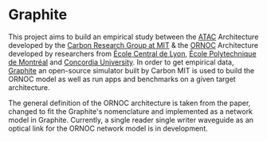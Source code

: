 # Graphite
This project aims to build an empirical study between the [ATAC](groups.csail.mit.edu/carbon/?page_id=62) Architecture developed by the [Carbon Research Group at MIT](http://groups.csail.mit.edu/carbon/) & the [ORNOC](https://hal.archives-ouvertes.fr/file/index/docid/618600/filename/date-2011.pdf) Architecture developed by researchers from [École Central de Lyon](http://www.ec-lyon.fr/en), [École Polytechnique de Montréal](http://www.polymtl.ca/) and [Concordia University](https://www.concordia.ca/).
In order to get empirical data, [Graphite](http://groups.csail.mit.edu/carbon/?page_id=111) an open-source simulator built by Carbon MIT is used to build the ORNOC model as well as run apps and benchmarks on a given target architecture.

The general definition of the ORNOC architecture is taken from the paper, changed to fit the Graphite's nomenclature and implemented as a network model in Graphite.
Currently, a single reader single writer waveguide as an optical link for the ORNOC network model is in development.
